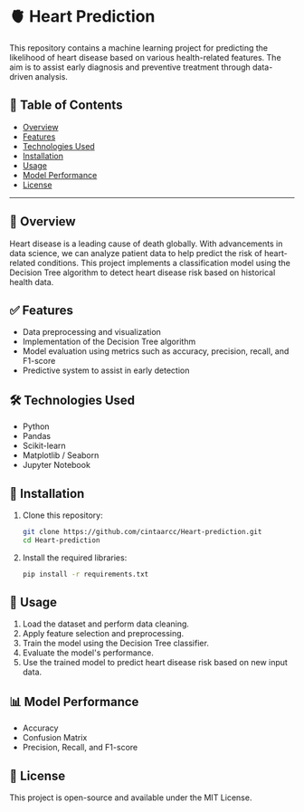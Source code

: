 # 🫀 Heart Prediction

This repository contains a machine learning project for predicting the likelihood of heart disease based on various health-related features. The aim is to assist early diagnosis and preventive treatment through data-driven analysis.

## 📌 Table of Contents
- [Overview](#overview)
- [Features](#features)
- [Technologies Used](#technologies-used)
- [Installation](#installation)
- [Usage](#usage)
- [Model Performance](#model-performance)
- [License](#license)

---

## 🧠 Overview
Heart disease is a leading cause of death globally. With advancements in data science, we can analyze patient data to help predict the risk of heart-related conditions. This project implements a classification model using the Decision Tree algorithm to detect heart disease risk based on historical health data.

## ✅ Features
- Data preprocessing and visualization
- Implementation of the Decision Tree algorithm
- Model evaluation using metrics such as accuracy, precision, recall, and F1-score
- Predictive system to assist in early detection

## 🛠️ Technologies Used
- Python
- Pandas
- Scikit-learn
- Matplotlib / Seaborn
- Jupyter Notebook

## 🧾 Installation

1. Clone this repository:
   ```bash
   git clone https://github.com/cintaarcc/Heart-prediction.git
   cd Heart-prediction
2. Install the required libraries:
   ```bash
   pip install -r requirements.txt

## 🚀 Usage
1. Load the dataset and perform data cleaning.
2. Apply feature selection and preprocessing.
3. Train the model using the Decision Tree classifier.
4. Evaluate the model's performance.
5. Use the trained model to predict heart disease risk based on new input data.


## 📊 Model Performance
* Accuracy
* Confusion Matrix
* Precision, Recall, and F1-score

## 📄 License
This project is open-source and available under the MIT License.

